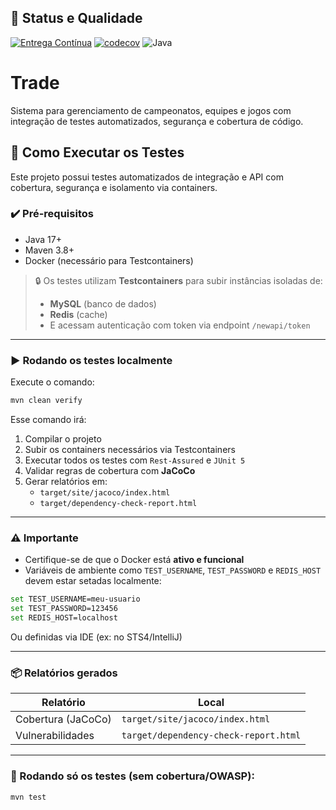 ## 🔧 Status e Qualidade

[![Entrega Contínua](https://github.com/volverinejr/trade/actions/workflows/CI.yml/badge.svg)](https://github.com/volverinejr/trade/actions/workflows/CI.yml)
[![codecov](https://codecov.io/gh/volverinejr/trade/graph/badge.svg?token=IX01AUR2EG)](https://codecov.io/gh/volverinejr/trade)
![Java](https://img.shields.io/badge/Java-17-blue.svg)


# Trade

Sistema para gerenciamento de campeonatos, equipes e jogos com integração de testes automatizados, segurança e cobertura de código.

## 🧪 Como Executar os Testes

Este projeto possui testes automatizados de integração e API com cobertura, segurança e isolamento via containers.

### ✔️ Pré-requisitos

- Java 17+
- Maven 3.8+
- Docker (necessário para Testcontainers)

> 🔒 Os testes utilizam **Testcontainers** para subir instâncias isoladas de:
> - **MySQL** (banco de dados)
> - **Redis** (cache)
> - E acessam autenticação com token via endpoint `/newapi/token`

---

### ▶️ Rodando os testes localmente

Execute o comando:

```bash
mvn clean verify
```

Esse comando irá:

1. Compilar o projeto
2. Subir os containers necessários via Testcontainers
3. Executar todos os testes com `Rest-Assured` e `JUnit 5`
4. Validar regras de cobertura com **JaCoCo**
5. Gerar relatórios em:
   - `target/site/jacoco/index.html`
   - `target/dependency-check-report.html`

---

### ⚠️ Importante

- Certifique-se de que o Docker está **ativo e funcional**
- Variáveis de ambiente como `TEST_USERNAME`, `TEST_PASSWORD` e `REDIS_HOST` devem estar setadas localmente:

```bash
set TEST_USERNAME=meu-usuario
set TEST_PASSWORD=123456
set REDIS_HOST=localhost
```

Ou definidas via IDE (ex: no STS4/IntelliJ)

---

### 📦 Relatórios gerados

| Relatório          | Local                          |
|--------------------|---------------------------------|
| Cobertura (JaCoCo) | `target/site/jacoco/index.html` |
| Vulnerabilidades   | `target/dependency-check-report.html` |

---

### 🧪 Rodando só os testes (sem cobertura/OWASP):

```bash
mvn test
```